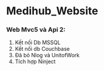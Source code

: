 # Medihub_Website
### Web Mvc5  và Api 2:
1. Kết nối Db MSSQL 
2. Kết nối db Couchbase
3. Đã bỏ  Nlog và UnitofWork
4. Tích hợp Ninject
